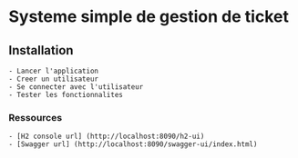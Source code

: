# Systeme simple de gestion de ticket 

## Installation 
    - Lancer l'application
    - Creer un utilisateur 
    - Se connecter avec l'utilisateur
    - Tester les fonctionnalites

### Ressources
    - [H2 console url] (http://localhost:8090/h2-ui)
    - [Swagger url] (http://localhost:8090/swagger-ui/index.html)


